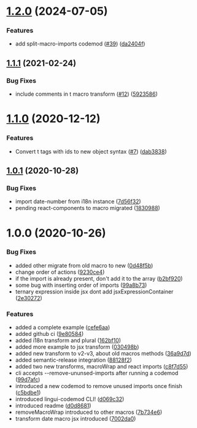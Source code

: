 # [1.2.0](https://github.com/lingui/codemods/compare/v1.1.1...v1.2.0) (2024-07-05)

### Features

- add split-macro-imports codemod ([#39](https://github.com/lingui/codemods/issues/39)) ([da2404f](https://github.com/lingui/codemods/commit/da2404f33bb6dea03ebeb3dd2c2d0f68d177cc70))

## [1.1.1](https://github.com/lingui/codemods/compare/v1.1.0...v1.1.1) (2021-02-24)

### Bug Fixes

- include comments in t macro transform ([#12](https://github.com/lingui/codemods/issues/12)) ([5923586](https://github.com/lingui/codemods/commit/59235869c6a5bbe3a16eab1f210d7e22f2a8432b))

# [1.1.0](https://github.com/lingui/codemods/compare/v1.0.1...v1.1.0) (2020-12-12)

### Features

- Convert t tags with ids to new object syntax ([#7](https://github.com/lingui/codemods/issues/7)) ([dab3838](https://github.com/lingui/codemods/commit/dab383839b015a2219e27bdd59fdc68938a783a6))

## [1.0.1](https://github.com/lingui/codemods/compare/v1.0.0...v1.0.1) (2020-10-28)

### Bug Fixes

- import date-number from i18n instance ([7d56f32](https://github.com/lingui/codemods/commit/7d56f3219c36693186467851c4572545e38d431e))
- pending react-components to macro migrated ([1830988](https://github.com/lingui/codemods/commit/18309883b5842bbefffb94b915cda40acc4cc6d0))

# 1.0.0 (2020-10-26)

### Bug Fixes

- added other migrate from old macro to new ([0d48f5b](https://github.com/lingui/codemods/commit/0d48f5b2ec109c9d4b5fc809079e3995c6721ba5))
- change order of actions ([9230ce4](https://github.com/lingui/codemods/commit/9230ce40ebc09deb04d55a1649f68b79086c2d89))
- if the import is already present, don't add it to the array ([b2bf920](https://github.com/lingui/codemods/commit/b2bf9205b0b49dd0cad76536658fd35d7592ae10))
- some bug with inserting order of imports ([99a8b73](https://github.com/lingui/codemods/commit/99a8b736c7de8ea3c1e9aa9d6dbac00923f7b595))
- ternary expression inside jsx dont add jsxExpressionContainer ([2e30272](https://github.com/lingui/codemods/commit/2e30272ca0e322e55e29af52f2915c3732f08c8e))

### Features

- added a complete example ([cefe6aa](https://github.com/lingui/codemods/commit/cefe6aaaab6dd2cb7d151b2260bae2d3b522ee2d))
- added github ci ([9e80584](https://github.com/lingui/codemods/commit/9e80584db9ccb85d1cb86f104ffc7989bfcb0da4))
- added i18n transform and plural ([162bf10](https://github.com/lingui/codemods/commit/162bf106922d17d4d9fe2ca3de2ef21002086623))
- added more example to jsx transform ([030498b](https://github.com/lingui/codemods/commit/030498b7e0003e834cf2d350247ef9218dac8115))
- added new transform to v2-v3, about old macros methods ([36a9d7d](https://github.com/lingui/codemods/commit/36a9d7d98091d343fa06d9016388cb43f600bc54))
- added semantic-release integration ([88128f2](https://github.com/lingui/codemods/commit/88128f2c78ad0075686e5452625bd900bc16231f))
- added two new transforms, macroWrap and react imports ([c8f7d55](https://github.com/lingui/codemods/commit/c8f7d551047706a9139a2cf11da30de4ce0b80cd))
- cli accepts --remove-ununsed-imports after running a codemod ([99d7afc](https://github.com/lingui/codemods/commit/99d7afce12b527683007528001d4a3205ff62efd))
- introduced a new codemod to remove unused imports once finish ([c5bdbe1](https://github.com/lingui/codemods/commit/c5bdbe14c18b6ae87dbece76c7c9d5adf3ce2207))
- introduced lingui-codemod CLI! ([d069c32](https://github.com/lingui/codemods/commit/d069c3231da8c5e55c9439010076689424c8df09))
- introduced readme ([d0d8681](https://github.com/lingui/codemods/commit/d0d8681dd780a2d08655582a9a286798111878be))
- removeMacroWrap introduced to other macros ([7b734e6](https://github.com/lingui/codemods/commit/7b734e6835c378f00a02e879ded365d78b066f35))
- transform date macro jsx introduced ([7002da0](https://github.com/lingui/codemods/commit/7002da0fc5e7d488a988b792bac43ef732fc792d))
